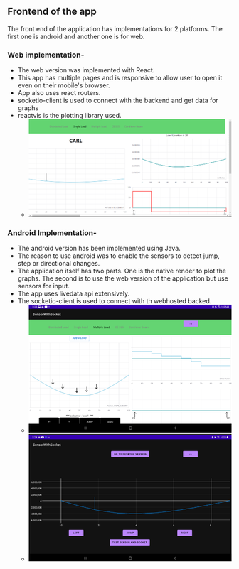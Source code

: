 ## Frontend of the app
The front end of the application has implementations for 2 platforms. The first one is android and another one is for web.

### Web implementation-
- The web version was implemented with React.
- This app has multiple pages and is responsive to allow user to open it even on their mobile's browser.
- App also uses react routers.
- socketio-client is used to connect with the backend and get data for graphs
- reactvis is the plotting library used.
  - ![webversion](./docimgs/webV.png)
### Android Implementation-
- The android version has been implemented using Java.
- The reason to use android was to enable the sensors to detect jump, step or directional changes.
- The application itself has two parts. One is the native render to plot the graphs. The second is to use the web version of the application but use sensors for input.
- The app uses livedata api extensively.
- The socketio-client is used to connect with th webhosted backed.
  - ![androidweb](./docimgs/androidWebV.png)
  - ![img.png](docimgs/androidN.png)